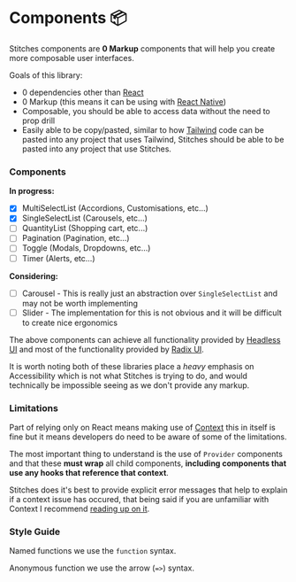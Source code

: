 # Components 📦

Stitches components are **0 Markup** components that will help you create more composable user interfaces.

Goals of this library:
- 0 dependencies other than [React](https://react.dev/)
- 0 Markup (this means it can be using with [React Native](https://reactnative.dev/))
- Composable, you should be able to access data without the need to prop drill
- Easily able to be copy/pasted, similar to how [Tailwind](https://tailwindcss.com/) code can be pasted into any project that uses Tailwind, Stitches should be able to be pasted into any project that use Stitches.

### Components

**In progress:**

- [x] MultiSelectList (Accordions, Customisations, etc...)
- [x] SingleSelectList (Carousels, etc...)
- [ ] QuantityList (Shopping cart, etc...)
- [ ] Pagination (Pagination, etc...)
- [ ] Toggle (Modals, Dropdowns, etc...)
- [ ] Timer (Alerts, etc...)

**Considering:**

- [ ] Carousel - This is really just an abstraction over `SingleSelectList` and may not be worth implementing
- [ ] Slider - The implementation for this is not obvious and it will be difficult to create nice ergonomics

The above components can achieve all functionality provided by [Headless UI](https://headlessui.com/) and most of the functionality provided by [Radix UI](https://www.radix-ui.com/).

It is worth noting both of these libraries place a _heavy_ emphasis on Accessibility which is not what Stitches is trying to do, and would technically be impossible seeing as we don't provide any markup.

### Limitations

Part of relying only on React means making use of [Context](https://react.dev/learn/passing-data-deeply-with-context) this in itself is fine but it means developers do need to be aware of some of the limitations.

The most important thing to understand is the use of `Provider` components and that these **must wrap** all child components, **including components that use any hooks that reference that context**.

Stitches does it's best to provide explicit error messages that help to explain if a context issue has occured, that being said if you are unfamiliar with Context I recommend [reading up on it](https://react.dev/learn/passing-data-deeply-with-context).

### Style Guide

Named functions we use the `function` syntax.

Anonymous function we use the arrow (`=>`) syntax.
